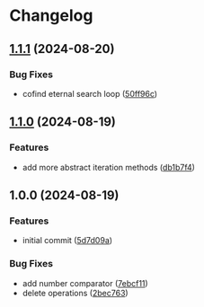 # Changelog

## [1.1.1](https://github.com/NicolasCBV/dead-tree/compare/v1.1.0...v1.1.1) (2024-08-20)


### Bug Fixes

* cofind eternal search loop ([50ff96c](https://github.com/NicolasCBV/dead-tree/commit/50ff96c932edca5bab3b30686e26ecda5891d999))

## [1.1.0](https://github.com/NicolasCBV/dead-tree/compare/v1.0.0...v1.1.0) (2024-08-19)


### Features

* add more abstract iteration methods ([db1b7f4](https://github.com/NicolasCBV/dead-tree/commit/db1b7f47c6c00637aeb1c07c0026626acce71e61))

## 1.0.0 (2024-08-19)


### Features

* initial commit ([5d7d09a](https://github.com/NicolasCBV/dead-tree/commit/5d7d09a54c3fa11cd4ec93ccfc84ba67a74f87a3))


### Bug Fixes

* add number comparator ([7ebcf11](https://github.com/NicolasCBV/dead-tree/commit/7ebcf114ed7c7fb0e09bbc62060d4e0654089803))
* delete operations ([2bec763](https://github.com/NicolasCBV/dead-tree/commit/2bec763dde4a40847ca6448a474b6b44020298f2))
